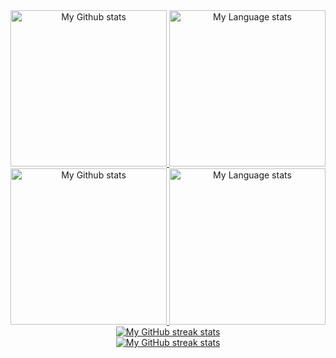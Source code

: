 <!-- GRS (Light Mode) -->
<div align="center"> 
  <a href="https://github.com/mrKesquivel17#gh-light-mode-only">
    <img
      src="https://github-readme-stats-steel-omega.vercel.app/api?username=mrKesquivel17&show_icons=true&include_all_commits=true&hide_border=true&number_format=long&rank_icon=percentile&show=reviews,discussions_started,discussions_answered#gh-light-mode-only"
      alt="My Github stats"
      height="250"
    />
  </a>
  <a href="https://github.com/mrKesquivel171#gh-light-mode-only">
    <img
      src="https://github-readme-stats-steel-omega.vercel.app/api/top-langs/?username=mrKesquivel17&layout=compact&hide_border=true&langs_count=10#gh-light-mode-only"
      alt="My Language stats"
      height="250"
    />
  </a>
</div>

<!-- GRS (Dark Mode) -->
<div align="center"> 
  <a href="https://github.com/mrKesquivel17#gh-dark-mode-only">
    <img
      src="https://github-readme-stats-steel-omega.vercel.app/api?username=mrKesquivel17&show_icons=true&include_all_commits=true&icon_color=2d77dc&title_color=2d77dc&text_color=ffffff&bg_color=0d1117&hide_border=true&number_format=long&rank_icon=percentile&show=reviews,discussions_started,discussions_answered#gh-dark-mode-only"
      alt="My Github stats"
      height="250"
    />
  </a>
  <a href="https://github.com/mrKesquivel17#gh-dark-mode-only">
    <img
      src="https://github-readme-stats-steel-omega.vercel.app/api/top-langs/?username=mrKesquivel17&layout=compact&icon_color=2d77dc&title_color=2d77dc&text_color=ffffff&bg_color=0d1117&hide_border=true&langs_count=10#gh-dark-mode-only"
      alt="My Language stats"
      height="250"
    />
  </a>
</div>

<!-- Streal stats (Light mode) -->
<div align="center">
  <a href="https://github.com/mrKesquivel17#gh-light-mode-only">
    <img
       src="https://streak-stats.demolab.com/?user=mrKesquivel17&locale=en&type=svg&hide_border=true&fire=2d77dc&ring=2d77dc&currStreakLabel=000000"
       alt="My GitHub streak stats"
     />
  </a>
</div>


<!-- Streal stats (Dark mode) -->
<div align="center">
  <a href="https://github.com/mrKesquivel17#gh-dark-mode-only">
    <img
       src="https://streak-stats.demolab.com/?user=qwerty541&background=0d1117&currStreakNum=ffffff&sideNums=ffffff&currStreakLabel=ffffff&sideLabels=ffffff&dates=ffffff&fire=2d77dc&ring=2d77dc&locale=en&type=svg&hide_border=true"
       alt="My GitHub streak stats"
     />
  </a>
</div>
